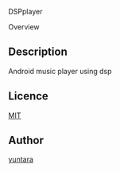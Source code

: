 DSPplayer

Overview

## Description
Android music player using dsp

## Licence

[MIT](https://github.com/yuntara/DSPplayer/blob/master/LICENSE)

## Author

[yuntara](https://github.com/yuntara)